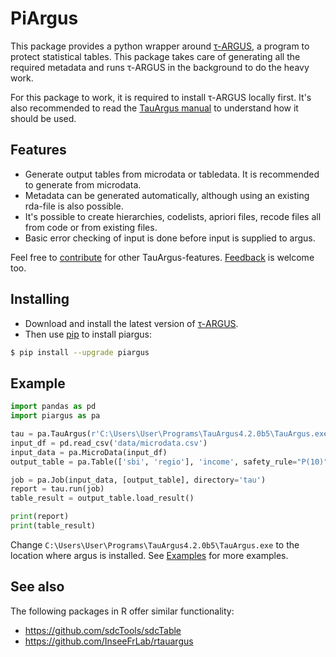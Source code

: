 # PiArgus

This package provides a python wrapper around [τ-ARGUS](https://research.cbs.nl/casc/tau.htm), a program to protect statistical tables.
This package takes care of generating all the required metadata and runs τ-ARGUS in the background to do the heavy work.

For this package to work, it is required to install τ-ARGUS locally first.
It's also recommended to read the [TauArgus manual](https://research.cbs.nl/casc/Software/TauManualV4.1.pdf) to understand how it should be used.

## Features

- Generate output tables from microdata or tabledata. It is recommended to generate from microdata.
- Metadata can be generated automatically, although using an existing rda-file is also possible.
- It's possible to create hierarchies, codelists, apriori files, recode files all from code or from existing files.
- Basic error checking of input is done before input is supplied to argus.

Feel free to [contribute](https://github.com/lverweijen/piargus) for other TauArgus-features.
[Feedback](https://github.com/lverweijen/piargus/issues) is welcome too.

## Installing

- Download and install the latest version of [τ-ARGUS](https://github.com/sdcTools/tauargus/releases).
- Then use [pip](https://pip.pypa.io/en/stable/getting-started/) to install piargus:

```sh
$ pip install --upgrade piargus
```

## Example

```python
import pandas as pd
import piargus as pa

tau = pa.TauArgus(r'C:\Users\User\Programs\TauArgus4.2.0b5\TauArgus.exe')
input_df = pd.read_csv('data/microdata.csv')
input_data = pa.MicroData(input_df)
output_table = pa.Table(['sbi', 'regio'], 'income', safety_rule="P(10)")

job = pa.Job(input_data, [output_table], directory='tau')
report = tau.run(job)
table_result = output_table.load_result()

print(report)
print(table_result)
```

Change `C:\Users\User\Programs\TauArgus4.2.0b5\TauArgus.exe` to the location where argus is installed.
See [Examples](https://github.com/lverweijen/tree/main/examples) for more examples.

## See also

The following packages in R offer similar functionality:

- https://github.com/sdcTools/sdcTable
- https://github.com/InseeFrLab/rtauargus
